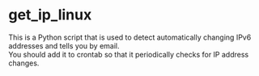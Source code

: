 # get_ip_linux
This is a Python script that is used to detect automatically changing IPv6 addresses and tells you by email.
<br/>You should add it to crontab so that it periodically checks for IP address changes.

